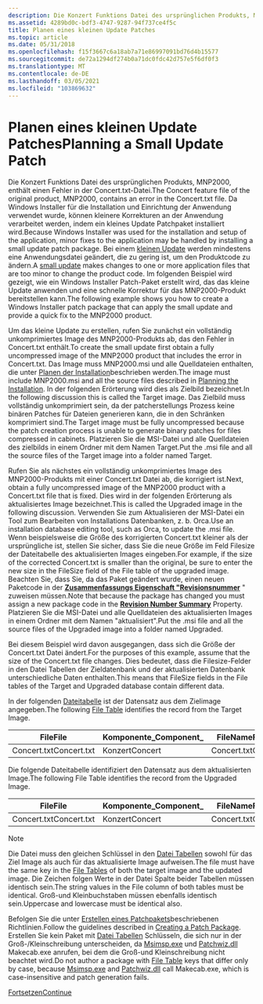 ```yaml
---
description: Die Konzert Funktions Datei des ursprünglichen Produkts, MNP2000, enthält einen Fehler in der Concert.txt-Datei.
ms.assetid: 4289bd0c-bdf3-4747-9287-94f737ce4f5c
title: Planen eines kleinen Update Patches
ms.topic: article
ms.date: 05/31/2018
ms.openlocfilehash: f15f3667c6a18ab7a71e86997091bd76d4b15577
ms.sourcegitcommit: de72a1294df274b0a71dc0fdc42d757e5f6df0f3
ms.translationtype: MT
ms.contentlocale: de-DE
ms.lasthandoff: 03/05/2021
ms.locfileid: "103869632"
---
```

# <a name="planning-a-small-update-patch"></a><span data-ttu-id="ff2cc-103">Planen eines kleinen Update Patches</span><span class="sxs-lookup"><span data-stu-id="ff2cc-103">Planning a Small Update Patch</span></span>

<span data-ttu-id="ff2cc-104">Die Konzert Funktions Datei des ursprünglichen Produkts, MNP2000, enthält einen Fehler in der Concert.txt-Datei.</span><span class="sxs-lookup"><span data-stu-id="ff2cc-104">The Concert feature file of the original product, MNP2000, contains an error in the Concert.txt file.</span></span> <span data-ttu-id="ff2cc-105">Da Windows Installer für die Installation und Einrichtung der Anwendung verwendet wurde, können kleinere Korrekturen an der Anwendung verarbeitet werden, indem ein kleines Update Patchpaket installiert wird.</span><span class="sxs-lookup"><span data-stu-id="ff2cc-105">Because Windows Installer was used for the installation and setup of the application, minor fixes to the application may be handled by installing a small update patch package.</span></span> <span data-ttu-id="ff2cc-106">Bei einem [kleinen Update](small-updates.md) werden mindestens eine Anwendungsdatei geändert, die zu gering ist, um den Produktcode zu ändern.</span><span class="sxs-lookup"><span data-stu-id="ff2cc-106">A [small update](small-updates.md) makes changes to one or more application files that are too minor to change the product code.</span></span> <span data-ttu-id="ff2cc-107">Im folgenden Beispiel wird gezeigt, wie ein Windows Installer Patch-Paket erstellt wird, das das kleine Update anwenden und eine schnelle Korrektur für das MNP2000-Produkt bereitstellen kann.</span><span class="sxs-lookup"><span data-stu-id="ff2cc-107">The following example shows you how to create a Windows Installer patch package that can apply the small update and provide a quick fix to the MNP2000 product.</span></span>

<span data-ttu-id="ff2cc-108">Um das kleine Update zu erstellen, rufen Sie zunächst ein vollständig unkomprimiertes Image des MNP2000-Produkts ab, das den Fehler in Concert.txt enthält.</span><span class="sxs-lookup"><span data-stu-id="ff2cc-108">To create the small update first obtain a fully uncompressed image of the MNP2000 product that includes the error in Concert.txt.</span></span> <span data-ttu-id="ff2cc-109">Das Image muss MNP2000.msi und alle Quelldateien enthalten, die unter [Planen der Installation](planning-the-installation.md)beschrieben werden.</span><span class="sxs-lookup"><span data-stu-id="ff2cc-109">The image must include MNP2000.msi and all the source files described in [Planning the Installation](planning-the-installation.md).</span></span> <span data-ttu-id="ff2cc-110">In der folgenden Erörterung wird dies als Zielbild bezeichnet.</span><span class="sxs-lookup"><span data-stu-id="ff2cc-110">In the following discussion this is called the Target image.</span></span> <span data-ttu-id="ff2cc-111">Das Zielbild muss vollständig unkomprimiert sein, da der patcherstellungs Prozess keine binären Patches für Dateien generieren kann, die in den Schränken komprimiert sind.</span><span class="sxs-lookup"><span data-stu-id="ff2cc-111">The Target image must be fully uncompressed because the patch creation process is unable to generate binary patches for files compressed in cabinets.</span></span> <span data-ttu-id="ff2cc-112">Platzieren Sie die MSI-Datei und alle Quelldateien des zielbilds in einem Ordner mit dem Namen Target.</span><span class="sxs-lookup"><span data-stu-id="ff2cc-112">Put the .msi file and all the source files of the Target image into a folder named Target.</span></span>

<span data-ttu-id="ff2cc-113">Rufen Sie als nächstes ein vollständig unkomprimiertes Image des MNP2000-Produkts mit einer Concert.txt Datei ab, die korrigiert ist.</span><span class="sxs-lookup"><span data-stu-id="ff2cc-113">Next, obtain a fully uncompressed image of the MNP2000 product with a Concert.txt file that is fixed.</span></span> <span data-ttu-id="ff2cc-114">Dies wird in der folgenden Erörterung als aktualisiertes Image bezeichnet.</span><span class="sxs-lookup"><span data-stu-id="ff2cc-114">This is called the Upgraded image in the following discussion.</span></span> <span data-ttu-id="ff2cc-115">Verwenden Sie zum Aktualisieren der MSI-Datei ein Tool zum Bearbeiten von Installations Datenbanken, z. b. Orca.</span><span class="sxs-lookup"><span data-stu-id="ff2cc-115">Use an installation database editing tool, such as Orca, to update the .msi file.</span></span> <span data-ttu-id="ff2cc-116">Wenn beispielsweise die Größe des korrigierten Concert.txt kleiner als der ursprüngliche ist, stellen Sie sicher, dass Sie die neue Größe im Feld Filesize der Dateitabelle des aktualisierten Images eingeben.</span><span class="sxs-lookup"><span data-stu-id="ff2cc-116">For example, if the size of the corrected Concert.txt is smaller than the original, be sure to enter the new size in the FileSize field of the File table of the upgraded image.</span></span> <span data-ttu-id="ff2cc-117">Beachten Sie, dass Sie, da das Paket geändert wurde, einen neuen Paketcode in der [**Zusammenfassungs Eigenschaft "Revisionsnummer**](revision-number-summary.md) " zuweisen müssen.</span><span class="sxs-lookup"><span data-stu-id="ff2cc-117">Note that because the package has changed you must assign a new package code in the [**Revision Number Summary**](revision-number-summary.md) Property.</span></span> <span data-ttu-id="ff2cc-118">Platzieren Sie die MSI-Datei und alle Quelldateien des aktualisierten Images in einem Ordner mit dem Namen "aktualisiert".</span><span class="sxs-lookup"><span data-stu-id="ff2cc-118">Put the .msi file and all the source files of the Upgraded image into a folder named Upgraded.</span></span>

<span data-ttu-id="ff2cc-119">Bei diesem Beispiel wird davon ausgegangen, dass sich die Größe der Concert.txt Datei ändert.</span><span class="sxs-lookup"><span data-stu-id="ff2cc-119">For the purposes of this example, assume that the size of the Concert.txt file changes.</span></span> <span data-ttu-id="ff2cc-120">Dies bedeutet, dass die Filesize-Felder in den Datei Tabellen der Zieldatenbank und der aktualisierten Datenbank unterschiedliche Daten enthalten.</span><span class="sxs-lookup"><span data-stu-id="ff2cc-120">This means that FileSize fields in the File tables of the Target and Upgraded database contain different data.</span></span>

<span data-ttu-id="ff2cc-121">In der folgenden [Dateitabelle](file-table.md) ist der Datensatz aus dem Zielimage angegeben.</span><span class="sxs-lookup"><span data-stu-id="ff2cc-121">The following [File Table](file-table.md) identifies the record from the Target Image.</span></span>



| <span data-ttu-id="ff2cc-122">File</span><span class="sxs-lookup"><span data-stu-id="ff2cc-122">File</span></span>        | <span data-ttu-id="ff2cc-123">Komponente\_</span><span class="sxs-lookup"><span data-stu-id="ff2cc-123">Component\_</span></span> | <span data-ttu-id="ff2cc-124">FileName</span><span class="sxs-lookup"><span data-stu-id="ff2cc-124">FileName</span></span>    | <span data-ttu-id="ff2cc-125">FileSize</span><span class="sxs-lookup"><span data-stu-id="ff2cc-125">FileSize</span></span> | <span data-ttu-id="ff2cc-126">Version</span><span class="sxs-lookup"><span data-stu-id="ff2cc-126">Version</span></span> | <span data-ttu-id="ff2cc-127">Sprache</span><span class="sxs-lookup"><span data-stu-id="ff2cc-127">Language</span></span> | <span data-ttu-id="ff2cc-128">Attribute</span><span class="sxs-lookup"><span data-stu-id="ff2cc-128">Attributes</span></span> | <span data-ttu-id="ff2cc-129">Sequenz</span><span class="sxs-lookup"><span data-stu-id="ff2cc-129">Sequence</span></span> |
|-------------|-------------|-------------|----------|---------|----------|------------|----------|
| <span data-ttu-id="ff2cc-130">Concert.txt</span><span class="sxs-lookup"><span data-stu-id="ff2cc-130">Concert.txt</span></span> | <span data-ttu-id="ff2cc-131">Konzert</span><span class="sxs-lookup"><span data-stu-id="ff2cc-131">Concert</span></span>     | <span data-ttu-id="ff2cc-132">Concert.txt</span><span class="sxs-lookup"><span data-stu-id="ff2cc-132">Concert.txt</span></span> | <span data-ttu-id="ff2cc-133">1000</span><span class="sxs-lookup"><span data-stu-id="ff2cc-133">1000</span></span>     |         |          | <span data-ttu-id="ff2cc-134">0</span><span class="sxs-lookup"><span data-stu-id="ff2cc-134">0</span></span>          | <span data-ttu-id="ff2cc-135">1</span><span class="sxs-lookup"><span data-stu-id="ff2cc-135">1</span></span>        |



 

<span data-ttu-id="ff2cc-136">Die folgende Dateitabelle identifiziert den Datensatz aus dem aktualisierten Image.</span><span class="sxs-lookup"><span data-stu-id="ff2cc-136">The following File Table identifies the record from the Upgraded Image.</span></span>



| <span data-ttu-id="ff2cc-137">File</span><span class="sxs-lookup"><span data-stu-id="ff2cc-137">File</span></span>        | <span data-ttu-id="ff2cc-138">Komponente\_</span><span class="sxs-lookup"><span data-stu-id="ff2cc-138">Component\_</span></span> | <span data-ttu-id="ff2cc-139">FileName</span><span class="sxs-lookup"><span data-stu-id="ff2cc-139">FileName</span></span>    | <span data-ttu-id="ff2cc-140">FileSize</span><span class="sxs-lookup"><span data-stu-id="ff2cc-140">FileSize</span></span> | <span data-ttu-id="ff2cc-141">Version</span><span class="sxs-lookup"><span data-stu-id="ff2cc-141">Version</span></span> | <span data-ttu-id="ff2cc-142">Sprache</span><span class="sxs-lookup"><span data-stu-id="ff2cc-142">Language</span></span> | <span data-ttu-id="ff2cc-143">Attribute</span><span class="sxs-lookup"><span data-stu-id="ff2cc-143">Attributes</span></span> | <span data-ttu-id="ff2cc-144">Sequenz</span><span class="sxs-lookup"><span data-stu-id="ff2cc-144">Sequence</span></span> |
|-------------|-------------|-------------|----------|---------|----------|------------|----------|
| <span data-ttu-id="ff2cc-145">Concert.txt</span><span class="sxs-lookup"><span data-stu-id="ff2cc-145">Concert.txt</span></span> | <span data-ttu-id="ff2cc-146">Konzert</span><span class="sxs-lookup"><span data-stu-id="ff2cc-146">Concert</span></span>     | <span data-ttu-id="ff2cc-147">Concert.txt</span><span class="sxs-lookup"><span data-stu-id="ff2cc-147">Concert.txt</span></span> | <span data-ttu-id="ff2cc-148">900</span><span class="sxs-lookup"><span data-stu-id="ff2cc-148">900</span></span>      |         |          | <span data-ttu-id="ff2cc-149">0</span><span class="sxs-lookup"><span data-stu-id="ff2cc-149">0</span></span>          | <span data-ttu-id="ff2cc-150">1</span><span class="sxs-lookup"><span data-stu-id="ff2cc-150">1</span></span>        |



 

> [!Note]
> <span data-ttu-id="ff2cc-151">Die Datei muss den gleichen Schlüssel in den [Datei Tabellen](file-table.md) sowohl für das Ziel Image als auch für das aktualisierte Image aufweisen.</span><span class="sxs-lookup"><span data-stu-id="ff2cc-151">The file must have the same key in the [File Tables](file-table.md) of both the target image and the updated image.</span></span> <span data-ttu-id="ff2cc-152">Die Zeichen folgen Werte in der Datei Spalte beider Tabellen müssen identisch sein.</span><span class="sxs-lookup"><span data-stu-id="ff2cc-152">The string values in the File column of both tables must be identical.</span></span> <span data-ttu-id="ff2cc-153">Groß-und Kleinbuchstaben müssen ebenfalls identisch sein.</span><span class="sxs-lookup"><span data-stu-id="ff2cc-153">Uppercase and lowercase must be identical also.</span></span>
> 
> <span data-ttu-id="ff2cc-154">Befolgen Sie die unter [Erstellen eines Patchpakets](creating-a-patch-package.md)beschriebenen Richtlinien.</span><span class="sxs-lookup"><span data-stu-id="ff2cc-154">Follow the guidelines described in [Creating a Patch Package](creating-a-patch-package.md).</span></span> <span data-ttu-id="ff2cc-155">Erstellen Sie kein Paket mit [Datei Tabellen](file-table.md) Schlüsseln, die sich nur in der Groß-/Kleinschreibung unterscheiden, da [Msimsp.exe](msimsp-exe.md) und [Patchwiz.dll](patchwiz-dll.md) Makecab.exe anrufen, bei dem die Groß-und Kleinschreibung nicht beachtet wird.</span><span class="sxs-lookup"><span data-stu-id="ff2cc-155">Do not author a package with [File Table](file-table.md) keys that differ only by case, because [Msimsp.exe](msimsp-exe.md) and [Patchwiz.dll](patchwiz-dll.md) call Makecab.exe, which is case-insensitive and patch generation fails.</span></span>

[<span data-ttu-id="ff2cc-156">Fortsetzen</span><span class="sxs-lookup"><span data-stu-id="ff2cc-156">Continue</span></span>](creating-a-patch-creation-properties-file.md)

 

 



